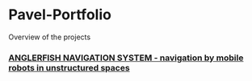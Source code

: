 # Pavel-Portfolio
Overview of the projects

### [ANGLERFISH NAVIGATION SYSTEM - navigation by mobile robots in unstructured spaces](https://github.com/pavsob/ANGLERFISH-NAVIGATION-SYSTEM---navigation-by-mobile-robots-in-unstructured-spaces)
